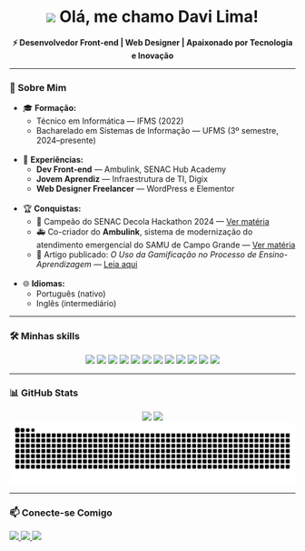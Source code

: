 <h1 align="center">
  <img src="https://raw.githubusercontent.com/iampavangandhi/iampavangandhi/master/gifs/Hi.gif" width="28px"> Olá, me chamo Davi Lima!
</h1>

<p align="center"><b>⚡ Desenvolvedor Front-end | Web Designer | Apaixonado por Tecnologia e Inovação</b></p>

<hr>

<h3>🚀 Sobre Mim</h3>

<ul>
  <li>
    🎓 <strong>Formação:</strong>
    <ul>
      <li>Técnico em Informática — IFMS (2022)</li>
      <li>Bacharelado em Sistemas de Informação — UFMS (3º semestre, 2024–presente)</li>
    </ul>
  </li>
  
  <br/>
  
  <li>
    💼 <strong>Experiências:</strong>
    <ul>
      <li><strong>Dev Front-end</strong> — Ambulink, SENAC Hub Academy</li>
      <li><strong>Jovem Aprendiz</strong> — Infraestrutura de TI, Digix</li>
      <li><strong>Web Designer Freelancer</strong> — WordPress e Elementor</li>
    </ul>
  </li>
    
  <br/>
  
  <li>
    🏆 <strong>Conquistas:</strong>
    <ul>
      <li>🏅 Campeão do SENAC Decola Hackathon 2024 — <a href="https://www.campogrande.ms.gov.br/cgnoticias/noticia/inovacao-na-saude-publica-com-apoio-da-sesau-hackathon-senac-decola-premia-solucoes-tecnologicas-desenvolvidas-para-o-samu/" target="_blank">Ver matéria</a></li>
      <li>🚑 Co-criador do <strong>Ambulink</strong>, sistema de modernização do atendimento emergencial do SAMU de Campo Grande — <a href="https://g1.globo.com/ms/mato-grosso-do-sul/videos-bom-dia-ms/video/sistema-criado-por-estudantes-moderniza-atendimento-emergencial-13489822.ghtml" target="_blank">Ver matéria</a></li>
      <li>📄 Artigo publicado: <em>O Uso da Gamificação no Processo de Ensino-Aprendizagem</em> — <a href="https://sol.sbc.org.br/index.php/sbgames_estendido/article/view/23708" target="_blank">Leia aqui</a></li>
    </ul>
  </li>
  
  <br/>
  
  <li>
    🌐 <strong>Idiomas:</strong>
    <ul>
      <li>Português (nativo)</li>
      <li>Inglês (intermediário)</li>
    </ul>
  </li>
</ul>

<hr>

<h3>🛠️ Minhas skills</h3>

<p align="center">
  <img src="https://img.shields.io/badge/React-61DAFB?logo=react&logoColor=black&style=for-the-badge">
  <img src="https://img.shields.io/badge/JavaScript-F7DF1E?logo=javascript&logoColor=black&style=for-the-badge">
  <img src="https://img.shields.io/badge/Tailwind_CSS-38B2AC?logo=tailwind-css&logoColor=white&style=for-the-badge">
  <img src="https://img.shields.io/badge/HTML5-E34F26?logo=html5&logoColor=white&style=for-the-badge">
  <img src="https://img.shields.io/badge/CSS3-1572B6?logo=css3&logoColor=white&style=for-the-badge">
  <img src="https://img.shields.io/badge/PostgreSQL-4169E1?logo=postgresql&logoColor=white&style=for-the-badge">
  <img src="https://img.shields.io/badge/Docker-2496ED?logo=docker&logoColor=white&style=for-the-badge">
  <img src="https://img.shields.io/badge/Git-F05032?logo=git&logoColor=white&style=for-the-badge">
  <img src="https://img.shields.io/badge/WordPress-21759B?logo=wordpress&logoColor=white&style=for-the-badge">
  <img src="https://img.shields.io/badge/Elementor-92003B?logo=elementor&logoColor=white&style=for-the-badge">
  <img src="https://img.shields.io/badge/Figma-F24E1E?logo=figma&logoColor=white&style=for-the-badge">
  <img src="https://img.shields.io/badge/Photoshop-31A8FF?logo=adobe-photoshop&logoColor=white&style=for-the-badge">
</p>

<hr>

<h3>📊 GitHub Stats</h3>

<p align="center">
  <img height="150em" src="https://github-readme-stats.vercel.app/api?username=davirlima&show_icons=true&locale=pt-br&layout=compact&theme=dark&icon_color=FB8C00"/>
  <img height="150em" src="https://github-readme-streak-stats.herokuapp.com/?user=davirlima&theme=dark&hide_border=false&locale=pt-br"/>
  <picture>
    <source media="(prefers-color-scheme: dark)" srcset="https://raw.githubusercontent.com/davirlima/davirlima/output/github-contribution-grid-snake-dark.svg">
    <source media="(prefers-color-scheme: light)" srcset="https://raw.githubusercontent.com/davirlima/davirlima/output/github-contribution-grid-snake.svg">
    <img align="center" alt="GitHub Contribution Grid Snake Animation" src="https://raw.githubusercontent.com/davirlima/davirlima/output/github-contribution-grid-snake.svg">
  </picture>
</p>


<hr>

<h3>📫 Conecte-se Comigo</h3>

<p>
  <a href="https://www.linkedin.com/in/davirodriguesdelima/" target="_blank">
    <img src="https://img.shields.io/badge/LinkedIn-0A66C2?logo=linkedin&logoColor=white&style=for-the-badge">
  </a>
  <a href="mailto:davirodrigueslima.2004@gmail.com">
    <img src="https://img.shields.io/badge/Gmail-D14836?logo=gmail&logoColor=white&style=for-the-badge">
  </a>
  <a href="https://www.behance.net/davirlima" target="_blank">
    <img src="https://img.shields.io/badge/Behance-1769FF?logo=behance&logoColor=white&style=for-the-badge">
  </a>
</p>
